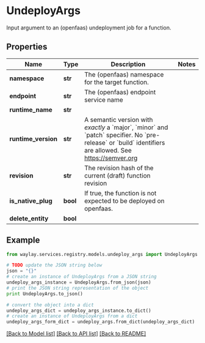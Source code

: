 # UndeployArgs

Input argument to an (openfaas) undeployment job for a function.

## Properties

Name | Type | Description | Notes
------------ | ------------- | ------------- | -------------
**namespace** | **str** | The (openfaas) namespace for the target function. | 
**endpoint** | **str** | The (openfaas) endpoint service name | 
**runtime_name** | **str** |  | 
**runtime_version** | **str** | A semantic version with _exactly_ a &#x60;major&#x60;, &#x60;minor&#x60; and &#x60;patch&#x60; specifier. No &#x60;pre-release&#x60; or &#x60;build&#x60; identifiers are allowed. See https://semver.org | 
**revision** | **str** | The revision hash of the current (draft) function revision | 
**is_native_plug** | **bool** | If true, the function is not expected to be deployed on openfaas. | 
**delete_entity** | **bool** |  | 

## Example

```python
from waylay.services.registry.models.undeploy_args import UndeployArgs

# TODO update the JSON string below
json = "{}"
# create an instance of UndeployArgs from a JSON string
undeploy_args_instance = UndeployArgs.from_json(json)
# print the JSON string representation of the object
print UndeployArgs.to_json()

# convert the object into a dict
undeploy_args_dict = undeploy_args_instance.to_dict()
# create an instance of UndeployArgs from a dict
undeploy_args_form_dict = undeploy_args.from_dict(undeploy_args_dict)
```
[[Back to Model list]](../README.md#documentation-for-models) [[Back to API list]](../README.md#documentation-for-api-endpoints) [[Back to README]](../README.md)


